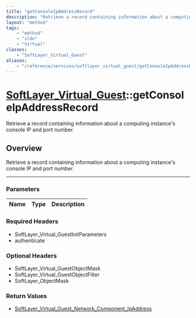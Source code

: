 ```yaml
---
title: "getConsoleIpAddressRecord"
description: "Retrieve a record containing information about a computing instance's console IP and port number."
layout: "method"
tags:
    - "method"
    - "sldn"
    - "Virtual"
classes:
    - "SoftLayer_Virtual_Guest"
aliases:
    - "/reference/services/softlayer_virtual_guest/getConsoleIpAddressRecord"
---
```

# [SoftLayer_Virtual_Guest](/reference/services/SoftLayer_Virtual_Guest)::getConsoleIpAddressRecord


Retrieve a record containing information about a computing instance's console IP and port number.


## Overview 
Retrieve a record containing information about a computing instance's console IP and port number.

-----

### Parameters 
|Name | Type | Description |
| --- | --- | --- |


### Required Headers
* SoftLayer_Virtual_GuestInitParameters
* authenticate


### Optional Headers
* SoftLayer_Virtual_GuestObjectMask
* SoftLayer_Virtual_GuestObjectFilter
* SoftLayer_ObjectMask

### Return Values
* <a href='/reference/datatypes/SoftLayer_Virtual_Guest_Network_Component_IpAddress'>SoftLayer_Virtual_Guest_Network_Component_IpAddress </a>




